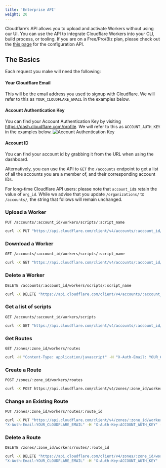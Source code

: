 ```yaml
---
title: 'Enterprise API'
weight: 20
---
```


Cloudflare’s API allows you to upload and activate Workers without using our UI. You can use the API to integrate Cloudflare Workers into your CLI, build process, or tooling. If you are on a Free/Pro/Biz plan, please check out the [this page](/archive/api/) for the configuration API.

## The Basics

Each request you make will need the following:

#### Your Cloudflare Email

This will be the email address you used to signup with Cloudflare. We will refer to this as `YOUR_CLOUDFLARE_EMAIL` in the examples below.

#### Account Authentication Key

You can find your Account Authentication Key by visiting https://dash.cloudflare.com/profile. We will refer to this as `ACCOUNT_AUTH_KEY` in the examples below.
![Account Authentication Key](/archive/static/view-authentication-key.png)

#### Account ID

You can find your account id by grabbing it from the URL when using the dashboard.

Alternatively, you can use the API to `GET` the `/accounts` endpoint to get a list of all the accounts you are a member of, and their corresponding account IDs.

For long-time Cloudflare API users: please note that `account_id`s retain the value of `org_id`. While we advise that you update `/organizations/` to `/accounts/`, the string that follows will remain unchanged.

### Upload a Worker

`PUT /accounts/:account_id/workers/scripts/:script_name`

```bash
curl -X PUT "https://api.cloudflare.com/client/v4/accounts/:account_id/workers/scripts/:script_name" -H "X-Auth-Email:YOUR_CLOUDFLARE_EMAIL" -H "X-Auth-Key:ACCOUNT_AUTH_KEY" -H "Content-Type:application/javascript" --data-binary "@PATH_TO_YOUR_WORKER_SCRIPT"
```

### Download a Worker

`GET /accounts/:account_id/workers/scripts/:script_name`

```bash
curl -X GET "https://api.cloudflare.com/client/v4/accounts/:account_id/workers/scripts/:script_name" -H "X-Auth-Email:YOUR_CLOUDFLARE_EMAIL" -H "Content-Type:application/javascript" -H "X-Auth-Key:ACCOUNT_AUTH_KEY"
```

### Delete a Worker

`DELETE /accounts/:account_id/workers/scripts/:script_name`

```bash
curl -X DELETE "https://api.cloudflare.com/client/v4/accounts/:account_id/workers/script/:script_name" -H "X-Auth-Email:YOUR_CLOUDFLARE_EMAIL" -H "Content-Type:application/javascript" -H "X-Auth-Key:ACCOUNT_AUTH_KEY"
```

### Get a list of scripts

`GET /accounts/:account_id/workers/scripts`

```bash
curl -X GET "https://api.cloudflare.com/client/v4/accounts/:account_id/workers/scripts" -H "X-Auth-Email:YOUR_CLOUDFLARE_EMAIL" -H "Content-Type:application/javascript" -H "X-Auth-Key:ACCOUNT_AUTH_KEY"
```

### Get Routes

`GET /zones/:zone_id/workers/routes`

```bash
curl -H "Content-Type: application/javascript" -H "X-Auth-Email: YOUR_CLOUDFLARE_EMAIL" -H "X-Auth-Key: ACCOUNT_AUTH_KEY" -X GET https://api.cloudflare.com/client/v4/zones/:zone_id/workers/routes
```

### Create a Route

`POST /zones/:zone_id/workers/routes`

```bash
curl -X POST https://api.cloudflare.com/client/v4/zones/:zone_id/workers/routes -H "Content-Type: application/json" -H "X-Auth-Email: YOUR_CLOUDFLARE_EMAIL" -H "X-Auth-Key: ACCOUNT_AUTH_KEY" -d '{"pattern": "example.com/*", "script": "script_name"}'
```

### Change an Existing Route

`PUT /zones/:zone_id/workers/routes/:route_id`

```bash
curl -X PUT "https://api.cloudflare.com/client/v4/zones/:zone_id/workers/routes/:route_id" -H
"X-Auth-Email:YOUR_CLOUDFLARE_EMAIL" -H "X-Auth-Key:ACCOUNT_AUTH_KEY" -H "Content-type: application/json" -d '{"pattern": "example.com/*", "script": "script_name}'
```

### Delete a Route

`DELETE /zones/:zone_id/workers/routes/:route_id`

```bash
curl -X DELETE "https://api.cloudflare.com/client/v4/zones/:zone_id/workers/routes/:route_id" -H
"X-Auth-Email:YOUR_CLOUDFLARE_EMAIL" -H "X-Auth-Key:ACCOUNT_AUTH_KEY"
```
